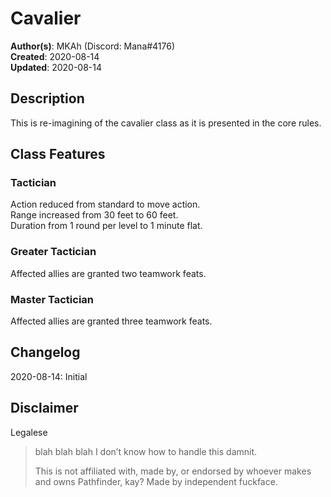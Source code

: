 # Cavalier

**Author(s)**: MKAh (Discord: Mana#4176)  
**Created**: 2020-08-14  
**Updated**: 2020-08-14

## Description

This is re-imagining of the cavalier class as it is presented in the core rules.

## Class Features

### Tactician

Action reduced from standard to move action.  
Range increased from 30 feet to 60 feet.  
Duration from 1 round per level to 1 minute flat.

### Greater Tactician

Affected allies are granted two teamwork feats.

### Master Tactician

Affected allies are granted three teamwork feats.

## Changelog

2020-08-14: Initial

## Disclaimer

Legalese

> blah blah blah I don’t know how to handle this damnit.
>
> This is not affiliated with, made by, or endorsed by whoever makes and owns Pathfinder, kay? Made by independent fuckface.